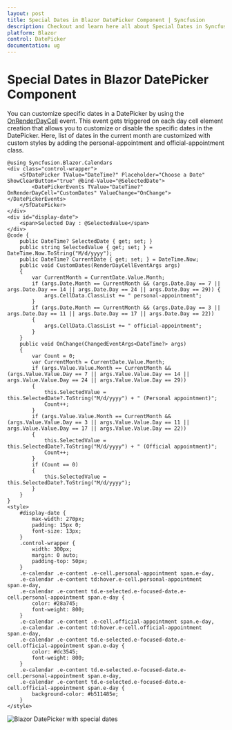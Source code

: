 ```yaml
---
layout: post
title: Special Dates in Blazor DatePicker Component | Syncfusion
description: Checkout and learn here all about Special Dates in Syncfusion Blazor DatePicker component and more details.
platform: Blazor
control: DatePicker
documentation: ug
---
```


# Special Dates in Blazor DatePicker Component

You can customize specific dates in a DatePicker by using the [OnRenderDayCell](https://help.syncfusion.com/cr/blazor/Syncfusion.Blazor.Calendars.DatePickerEvents-1.html#Syncfusion_Blazor_Calendars_DatePickerEvents_1_OnRenderDayCell) event. This event gets triggered on each day cell element creation that allows you to customize or disable the specific dates in the DatePicker. Here, list of dates in the current month are customized with custom styles by adding the personal-appointment and official-appointment class.

```cshtml
@using Syncfusion.Blazor.Calendars
<div class="control-wrapper">
    <SfDatePicker TValue="DateTime?" Placeholder="Choose a Date" ShowClearButton="true" @bind-Value="@SelectedDate">
        <DatePickerEvents TValue="DateTime?" OnRenderDayCell="CustomDates" ValueChange="OnChange"></DatePickerEvents>
    </SfDatePicker>
</div>
<div id="display-date">
    <span>Selected Day : @SelectedValue</span>
</div>
@code {
    public DateTime? SelectedDate { get; set; }
    public string SelectedValue { get; set; } = DateTime.Now.ToString("M/d/yyyy");
    public DateTime? CurrentDate { get; set; } = DateTime.Now;
    public void CustomDates(RenderDayCellEventArgs args)
    {
        var CurrentMonth = CurrentDate.Value.Month;
        if (args.Date.Month == CurrentMonth && (args.Date.Day == 7 || args.Date.Day == 14 || args.Date.Day == 24 || args.Date.Day == 29)) {
            args.CellData.ClassList += " personal-appointment";
        }
        if (args.Date.Month == CurrentMonth && (args.Date.Day == 3 || args.Date.Day == 11 || args.Date.Day == 17 || args.Date.Day == 22))
        {
            args.CellData.ClassList += " official-appointment";
        }
    }
    public void OnChange(ChangedEventArgs<DateTime?> args)
    {
        var Count = 0;
        var CurrentMonth = CurrentDate.Value.Month;
        if (args.Value.Value.Month == CurrentMonth && (args.Value.Value.Day == 7 || args.Value.Value.Day == 14 || args.Value.Value.Day == 24 || args.Value.Value.Day == 29))
        {
            this.SelectedValue = this.SelectedDate?.ToString("M/d/yyyy") + " (Personal appointment)";
            Count++;
        }
        if (args.Value.Value.Month == CurrentMonth && (args.Value.Value.Day == 3 || args.Value.Value.Day == 11 || args.Value.Value.Day == 17 || args.Value.Value.Day == 22))
        {
            this.SelectedValue = this.SelectedDate?.ToString("M/d/yyyy") + " (Official appointment)";
            Count++;
        }
        if (Count == 0)
        {
            this.SelectedValue = this.SelectedDate?.ToString("M/d/yyyy");
        }
    }
}
<style>
    #display-date {
        max-width: 270px;
        padding: 15px 0;
        font-size: 13px;
    }
    .control-wrapper {
        width: 300px;
        margin: 0 auto;
        padding-top: 50px;
    }
    .e-calendar .e-content .e-cell.personal-appointment span.e-day,
    .e-calendar .e-content td:hover.e-cell.personal-appointment span.e-day,
    .e-calendar .e-content td.e-selected.e-focused-date.e-cell.personal-appointment span.e-day {
        color: #28a745;
        font-weight: 800;
    }
    .e-calendar .e-content .e-cell.official-appointment span.e-day,
    .e-calendar .e-content td:hover.e-cell.official-appointment span.e-day,
    .e-calendar .e-content td.e-selected.e-focused-date.e-cell.official-appointment span.e-day {
        color: #dc3545;
        font-weight: 800;
    }
    .e-calendar .e-content td.e-selected.e-focused-date.e-cell.personal-appointment span.e-day,
    .e-calendar .e-content td.e-selected.e-focused-date.e-cell.official-appointment span.e-day {
        background-color: #b511485e;
    }
</style>

```



![Blazor DatePicker with special dates](./images/blazor_datepicker_special_dates.png)
<!-- {% previewsample "https://blazorplayground.syncfusion.com/embed/BjVqXbZLznriSCcL?appbar=false&editor=false&result=true&errorlist=false&theme=bootstrap5" %} -->